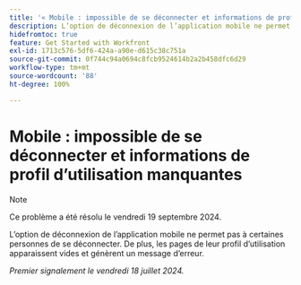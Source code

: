 ```yaml
---
title: '« Mobile : impossible de se déconnecter et informations de profil d’utilisation manquantes »'
description: L’option de déconnexion de l’application mobile ne permet pas à certaines personnes de se déconnecter. De plus, les pages de leur profil d’utilisation apparaissent vides et génèrent un message d’erreur.
hidefromtoc: true
feature: Get Started with Workfront
exl-id: 1713c576-5df6-424a-a90e-d615c38c751a
source-git-commit: 0f744c94a0694c8fcb9524614b2a2b458dfc6d29
workflow-type: tm+mt
source-wordcount: '88'
ht-degree: 100%

---
```


# Mobile : impossible de se déconnecter et informations de profil d’utilisation manquantes

>[!NOTE]
>
>Ce problème a été résolu le vendredi 19 septembre 2024.

L’option de déconnexion de l’application mobile ne permet pas à certaines personnes de se déconnecter. De plus, les pages de leur profil d’utilisation apparaissent vides et génèrent un message d’erreur.

_Premier signalement le vendredi 18 juillet 2024._
